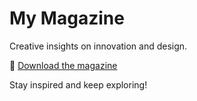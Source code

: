 # My Magazine

Creative insights on innovation and design.

📄 [Download the magazine]([./MyMagazine.pdf](https://github.com/malaikahub/Magzine/commit/aebf19b4cf5ff19cc94d9e0530f31c297eb782f1#diff-4ccee16a48ed486fb93594d5ae10bbbde836e0465a956d41c896652f1cf04c83))

Stay inspired and keep exploring!
